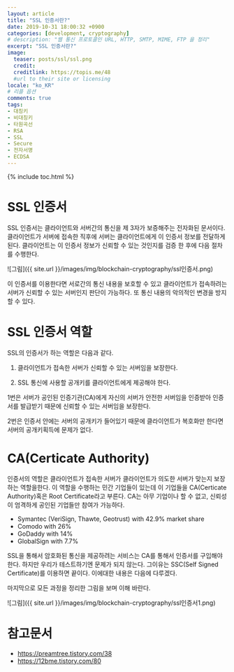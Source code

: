 ```yaml
---
layout: article
title: "SSL 인증서란?"
date: 2019-10-31 18:00:32 +0900
categories: [development, cryptography]
# description: "웹 통신 프로토콜인 URL, HTTP, SMTP, MIME, FTP 을 정리"
excerpt: "SSL 인증서란?"
image:
  teaser: posts/ssl/ssl.png
  credit: 
  creditlink: https://topis.me/48
  #url to their site or licensing
locale: "ko_KR"
# 리플 옵션
comments: true
tags:
- 대칭키
- 비대칭키
- 타원곡선
- RSA
- SSL
- Secure
- 전자서명
- ECDSA
---
```

{% include toc.html %}

# SSL 인증서
SSL 인증서는 클라이언트와 서버간의 통신을 제 3자가 보증해주는 전자화된 문서이다. 클라이언트가 서버에 접속한 직후에 서버는 클라이언트에게 이 인증서 정보를 전달하게 된다. 클라이언트는 이 인증서 정보가 신뢰할 수 있는 것인지를 검증 한 후에 다음 절차를 수행한다.
  
![그림]({{ site.url }}/images/img/blockchain-cryptography/ssl인증서.png)
  
이 인증서를 이용한다면 서로간의 통신 내용을 보호할 수 있고 클라이언트가 접속하려는 서버가 신뢰할 수 있는 서버인지 판단이 가능하다. 또 통신 내용의 악의적인 변경을 방지할 수 있다.  


# SSL 인증서 역할
SSL의 인증서가 하는 역할은 다음과 같다.

1. 클라이언트가 접속한 서버가 신뢰할 수 있는 서버임을 보장한다.
  
    
2. SSL 통신에 사용할 공개키를 클라이언트에게 제공해야 한다.  
  

1번은 서버가 공인된 인증기관(CA)에게 자신의 서버가 안전한 서버임을 인증받아 인증서를 발급받기 때문에 신뢰할 수 있는 서버임을 보장한다.  

2번은 인증서 안에는 서버의 공개키가 들어있기 때문에 클라이언트가 복호화만 한다면 서버의 공개키획득에 문제가 없다.  


# CA(Certicate Authority)
인증서의 역할은 클라이언트가 접속한 서버가 클라이언트가 의도한 서버가 맞는지 보장하는 역할을한다. 이 역할을 수행하는 민간 기업들이 있는데 이 기업들을 CA(Certicate Authority)혹은 Root Certificate라고 부른다.
CA는 아무 기업이나 할 수 없고, 신뢰성이 엄격하게 공인된 기업들만 참여가 가능하다.  

- Symantec (VeriSign, Thawte, Geotrust) with 42.9% market share
- Comodo with 26%
- GoDaddy with 14%
- GlobalSign with 7.7%

SSL을 통해서 암호화된 통신을 제공하려는 서비스는 CA를 통해서 인증서를 구입해야한다. 하지만 우리가 테스트하기엔 문제가 되지 않는다. 그이유는 SSC(Self Signed Certificate)를 이용하면 끝이다. 이에대한 내용은 다음에 다루겠다.  


마지막으로 모든 과정을 정리한 그림을 보며 이해 바란다.

![그림]({{ site.url }}/images/img/blockchain-cryptography/ssl인증서1.png)

# 참고문서
- <https://preamtree.tistory.com/38>
- <https://12bme.tistory.com/80>
